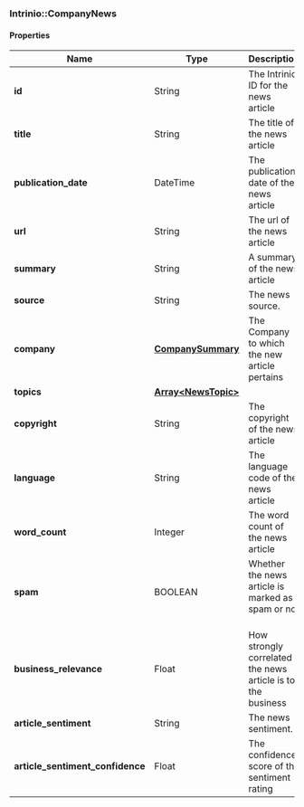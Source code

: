 

[//]: # (CLASS:Intrinio::CompanyNews)

[//]: # (KIND:object)

### Intrinio::CompanyNews

#### Properties

[//]: # (START_DEFINITION)

Name | Type | Description
------------ | ------------- | -------------
**id** | String | The Intrinio ID for the news article &nbsp;
**title** | String | The title of the news article &nbsp;
**publication_date** | DateTime | The publication date of the news article &nbsp;
**url** | String | The url of the news article &nbsp;
**summary** | String | A summary of the news article &nbsp;
**source** | String | The news source. &nbsp;
**company** | [**CompanySummary**](CompanySummary.md) | The Company to which the new article pertains &nbsp;
**topics** | [**Array&lt;NewsTopic&gt;**](NewsTopic.md) |  &nbsp;
**copyright** | String | The copyright of the news article &nbsp;
**language** | String | The language code of the news article &nbsp;
**word_count** | Integer | The word count of the news article &nbsp;
**spam** | BOOLEAN | Whether the news article is marked as spam or not &nbsp;
**business_relevance** | Float | How strongly correlated the news article is to the business &nbsp;
**article_sentiment** | String | The news sentiment. &nbsp;
**article_sentiment_confidence** | Float | The confidence score of the sentiment rating &nbsp;

[//]: # (END_DEFINITION)


[//]: # (CONTAINED_CLASS:Intrinio::CompanySummary)


[//]: # (CONTAINED_CLASS:Intrinio::NewsTopic)



